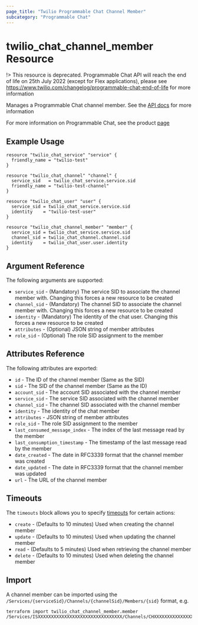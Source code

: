 ```yaml
---
page_title: "Twilio Programmable Chat Channel Member"
subcategory: "Programmable Chat"
---
```


# twilio_chat_channel_member Resource

!> This resource is deprecated. Programmable Chat API will reach the end of life on 25th July 2022 (except for Flex applications), please see <https://www.twilio.com/changelog/programmable-chat-end-of-life> for more information

Manages a Programmable Chat channel member. See the [API docs](https://www.twilio.com/docs/chat/rest/member-resource) for more information

For more information on Programmable Chat, see the product [page](https://www.twilio.com/chat)

## Example Usage

```hcl
resource "twilio_chat_service" "service" {
  friendly_name = "twilio-test"
}

resource "twilio_chat_channel" "channel" {
  service_sid   = twilio_chat_service.service.sid
  friendly_name = "twilio-test-channel"
}

resource "twilio_chat_user" "user" {
  service_sid = twilio_chat_service.service.sid
  identity    = "twilio-test-user"
}

resource "twilio_chat_channel_member" "member" {
  service_sid = twilio_chat_service.service.sid
  channel_sid = twilio_chat_channel.channel.sid
  identity    = twilio_chat_user.user.identity
}
```

## Argument Reference

The following arguments are supported:

- `service_sid` - (Mandatory) The service SID to associate the channel member with. Changing this forces a new resource to be created
- `channel_sid` - (Mandatory) The channel SID to associate the channel member with. Changing this forces a new resource to be created
- `identity` - (Mandatory) The identity of the chat user. Changing this forces a new resource to be created
- `attributes` - (Optional) JSON string of member attributes
- `role_sid` - (Optional) The role SID assignment to the member

## Attributes Reference

The following attributes are exported:

- `id` - The ID of the channel member (Same as the SID)
- `sid` - The SID of the channel member (Same as the ID)
- `account_sid` - The account SID associated with the channel member
- `service_sid` - The service SID associated with the channel member
- `channel_sid` - The channel SID associated with the channel member
- `identity` - The identity of the chat member
- `attributes` - JSON string of member attributes
- `role_sid` - The role SID assignment to the member
- `last_consumed_message_index` - The index of the last message read by the member
- `last_consumption_timestamp` - The timestamp of the last message read by the member
- `date_created` - The date in RFC3339 format that the channel member was created
- `date_updated` - The date in RFC3339 format that the channel member was updated
- `url` - The URL of the channel member

## Timeouts

The `timeouts` block allows you to specify [timeouts](https://www.terraform.io/docs/configuration/resources.html#timeouts) for certain actions:

- `create` - (Defaults to 10 minutes) Used when creating the channel member
- `update` - (Defaults to 10 minutes) Used when updating the channel member
- `read` - (Defaults to 5 minutes) Used when retrieving the channel member
- `delete` - (Defaults to 10 minutes) Used when deleting the channel member

## Import

A channel member can be imported using the `/Services/{serviceSid}/Channels/{channelSid}/Members/{sid}` format, e.g.

```shell
terraform import twilio_chat_channel_member.member /Services/ISXXXXXXXXXXXXXXXXXXXXXXXXXXXXXXXX/Channels/CHXXXXXXXXXXXXXXXXXXXXXXXXXXXXXXXX/Members/MBXXXXXXXXXXXXXXXXXXXXXXXXXXXXXXXX
```
